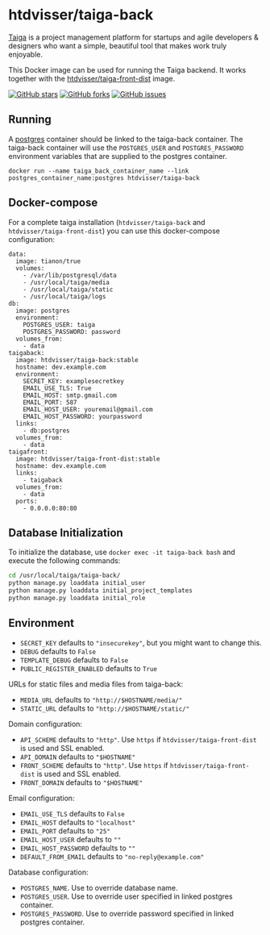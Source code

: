 # htdvisser/taiga-back

[Taiga](https://taiga.io/) is a project management platform for startups and agile developers & designers who want a simple, beautiful tool that makes work truly enjoyable.

This Docker image can be used for running the Taiga backend. It works together with the [htdvisser/taiga-front-dist](https://registry.hub.docker.com/u/htdvisser/taiga-front-dist/) image.

[![GitHub stars](https://img.shields.io/github/stars/htdvisser/taiga-docker.svg?style=flat-square)](https://github.com/htdvisser/taiga-docker)
[![GitHub forks](https://img.shields.io/github/forks/htdvisser/taiga-docker.svg?style=flat-square)](https://github.com/htdvisser/taiga-docker)
[![GitHub issues](https://img.shields.io/github/issues/htdvisser/taiga-docker.svg?style=flat-square)](https://github.com/htdvisser/taiga-docker/issues)

## Running

A [postgres](https://registry.hub.docker.com/_/postgres/) container should be linked to the taiga-back container. The taiga-back container will use the ``POSTGRES_USER`` and ``POSTGRES_PASSWORD`` environment variables that are supplied to the postgres container.

```
docker run --name taiga_back_container_name --link postgres_container_name:postgres htdvisser/taiga-back
```

## Docker-compose

For a complete taiga installation (``htdvisser/taiga-back`` and ``htdvisser/taiga-front-dist``) you can use this docker-compose configuration:

```
data:
  image: tianon/true
  volumes:
    - /var/lib/postgresql/data
    - /usr/local/taiga/media
    - /usr/local/taiga/static
    - /usr/local/taiga/logs
db:
  image: postgres
  environment:
    POSTGRES_USER: taiga
    POSTGRES_PASSWORD: password
  volumes_from:
    - data
taigaback:
  image: htdvisser/taiga-back:stable
  hostname: dev.example.com
  environment:
    SECRET_KEY: examplesecretkey
    EMAIL_USE_TLS: True
    EMAIL_HOST: smtp.gmail.com
    EMAIL_PORT: 587
    EMAIL_HOST_USER: youremail@gmail.com
    EMAIL_HOST_PASSWORD: yourpassword
  links:
    - db:postgres
  volumes_from:
    - data
taigafront:
  image: htdvisser/taiga-front-dist:stable
  hostname: dev.example.com
  links:
    - taigaback
  volumes_from:
    - data
  ports:
    - 0.0.0.0:80:80
```

## Database Initialization

To initialize the database, use ``docker exec -it taiga-back bash`` and execute the following commands:

```bash
cd /usr/local/taiga/taiga-back/
python manage.py loaddata initial_user
python manage.py loaddata initial_project_templates
python manage.py loaddata initial_role
```

## Environment

* ``SECRET_KEY`` defaults to ``"insecurekey"``, but you might want to change this.
* ``DEBUG`` defaults to ``False``
* ``TEMPLATE_DEBUG`` defaults to ``False``
* ``PUBLIC_REGISTER_ENABLED`` defaults to ``True``

URLs for static files and media files from taiga-back:

* ``MEDIA_URL`` defaults to ``"http://$HOSTNAME/media/"``
* ``STATIC_URL`` defaults to ``"http://$HOSTNAME/static/"``

Domain configuration:

* ``API_SCHEME`` defaults to ``"http"``. Use ``https`` if ``htdvisser/taiga-front-dist`` is used and SSL enabled.
* ``API_DOMAIN`` defaults to ``"$HOSTNAME"``
* ``FRONT_SCHEME`` defaults to ``"http"``. Use ``https`` if ``htdvisser/taiga-front-dist`` is used and SSL enabled.
* ``FRONT_DOMAIN`` defaults to ``"$HOSTNAME"``

Email configuration:

* ``EMAIL_USE_TLS`` defaults to ``False``
* ``EMAIL_HOST`` defaults to ``"localhost"``
* ``EMAIL_PORT`` defaults to ``"25"``
* ``EMAIL_HOST_USER`` defaults to ``""``
* ``EMAIL_HOST_PASSWORD`` defaults to ``""``
* ``DEFAULT_FROM_EMAIL`` defaults to ``"no-reply@example.com"``

Database configuration:

* ``POSTGRES_NAME``. Use to override database name.
* ``POSTGRES_USER``. Use to override user specified in linked postgres container.
* ``POSTGRES_PASSWORD``. Use to override password specified in linked postgres container.
